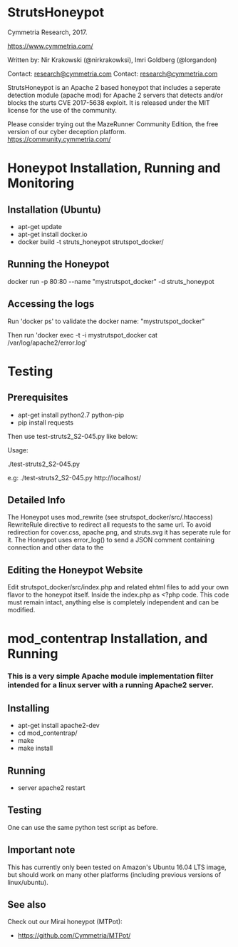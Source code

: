 # StrutsHoneypot
Cymmetria Research, 2017.

https://www.cymmetria.com/

Written by: Nir Krakowski (@nirkrakowksi), Imri Goldberg (@lorgandon)

Contact: research@cymmetria.com Contact: research@cymmetria.com

StrutsHoneypot is an Apache 2 based honeypot that includes a seperate detection module (apache mod) for Apache 2 servers that detects and/or blocks the sturts CVE 2017-5638 
exploit. It is released under the MIT license for the use of the community.  


Please consider trying out the MazeRunner Community Edition, the free version of our cyber deception platform.  
https://community.cymmetria.com/

# Honeypot Installation, Running and Monitoring

Installation (Ubuntu)
----------------
- apt-get update
- apt-get install docker.io
- docker build -t struts_honeypot strutspot_docker/

Running the Honeypot
--------------------
docker run -p 80:80 --name "mystrutspot_docker" -d struts_honeypot

Accessing the logs
------------------
Run 'docker ps' to validate the docker name: "mystrutspot_docker"

Then run 'docker exec -t -i mystrutspot_docker cat /var/log/apache2/error.log'

# Testing
Prerequisites
-------------
- apt-get install python2.7 python-pip
- pip install requests

Then use test-struts2_S2-045.py like below:

Usage: 

./test-struts2_S2-045.py <url>

e.g: ./test-struts2_S2-045.py http://localhost/

Detailed Info
------------
The Honeypot uses mod_rewrite (see strutspot_docker/src/.htaccess) RewriteRule directive to redirect all requests to the same url.
To avoid redirection for cover.css, apache.png, and struts.svg it has seperate rule for it.
The Honeypot uses error_log() to send a JSON comment containing connection and other data to the 

Editing the Honeypot Website
----------------------------
Edit strutspot_docker/src/index.php and related ehtml files to add your own flavor to the honeypot itself.
Inside the index.php as <?php code. This code must remain intact, anything else is completely independent and can be modified.



# mod_contentrap Installation, and Running

### This is a very simple Apache module implementation filter intended for a linux server with a running Apache2 server.


Installing
---------
- apt-get install apache2-dev
- cd mod_contentrap/
- make
- make install

Running
-------
- server apache2 restart

Testing
-------
One can use the same python test script as before.

Important note
--------------
This has currently only been tested on Amazon's Ubuntu 16.04 LTS image, but should work on many other platforms (including previous versions of linux/ubuntu).


See also
--------
Check out our Mirai honeypot (MTPot):
- https://github.com/Cymmetria/MTPot/
